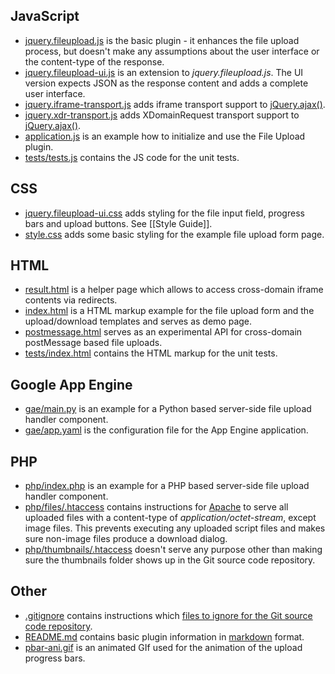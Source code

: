 ## JavaScript
* [jquery.fileupload.js](https://github.com/blueimp/jQuery-File-Upload/blob/master/jquery.fileupload.js) is the basic plugin - it enhances the file upload process, but doesn't make any assumptions about the user interface or the content-type of the response.
* [jquery.fileupload-ui.js](https://github.com/blueimp/jQuery-File-Upload/blob/master/jquery.fileupload-ui.js) is an extension to *jquery.fileupload.js*. The UI version expects JSON as the response content and adds a complete user interface.
* [jquery.iframe-transport.js](https://github.com/blueimp/jQuery-File-Upload/blob/master/jquery.iframe-transport.js) adds iframe transport support to [jQuery.ajax()](http://api.jquery.com/jQuery.ajax/).
* [jquery.xdr-transport.js](https://github.com/blueimp/jQuery-File-Upload/blob/master/jquery.xdr-transport.js) adds XDomainRequest transport support to [jQuery.ajax()](http://api.jquery.com/jQuery.ajax/).
* [application.js](https://github.com/blueimp/jQuery-File-Upload/blob/master/application.js) is an example how to initialize and use the File Upload plugin.
* [tests/tests.js](https://github.com/blueimp/jQuery-File-Upload/blob/master/tests/tests.js) contains the JS code for the unit tests.

## CSS
* [jquery.fileupload-ui.css](https://github.com/blueimp/jQuery-File-Upload/blob/master/jquery.fileupload-ui.css) adds styling for the file input field, progress bars and upload buttons. See [[Style Guide]].
* [style.css](https://github.com/blueimp/jQuery-File-Upload/blob/master/example/style.css) adds some basic styling for the example file upload form page.

## HTML
* [result.html](https://github.com/blueimp/jQuery-File-Upload/blob/master/example/index.html) is a helper page which allows to access cross-domain iframe contents via redirects.
* [index.html](https://github.com/blueimp/jQuery-File-Upload/blob/master/example/index.html) is a HTML markup example for the file upload form and the upload/download templates and serves as demo page.
* [postmessage.html](https://developer.mozilla.org/en/DOM/window.postMessage) serves as an experimental API for cross-domain postMessage based file uploads.
* [tests/index.html](https://github.com/blueimp/jQuery-File-Upload/blob/master/tests/index.html) contains the HTML markup for the unit tests.

## Google App Engine
* [gae/main.py](https://github.com/blueimp/jQuery-File-Upload/blob/master/gae/main.py) is an example for a Python based server-side file upload handler component.
* [gae/app.yaml](https://github.com/blueimp/jQuery-File-Upload/blob/master/gae/app.yaml) is the configuration file for the App Engine application.

## PHP
* [php/index.php](https://github.com/blueimp/jQuery-File-Upload/blob/master/php/index.php) is an example for a PHP based server-side file upload handler component.
* [php/files/.htaccess](https://github.com/blueimp/jQuery-File-Upload/blob/master/php/files/.htaccess) contains instructions for [Apache](http://httpd.apache.org/) to serve all uploaded files with a content-type of *application/octet-stream*, except image files. This prevents executing any uploaded script files and makes sure non-image files produce a download dialog.
* [php/thumbnails/.htaccess](https://github.com/blueimp/jQuery-File-Upload/blob/master/php/thumbnails/.htaccess) doesn't serve any purpose other than making sure the thumbnails folder shows up in the Git source code repository.

## Other
* [.gitignore](https://github.com/blueimp/jQuery-File-Upload/blob/master/.gitignore) contains instructions which [files to ignore for the Git source code repository](http://help.github.com/git-ignore/).
* [README.md](https://github.com/blueimp/jQuery-File-Upload/blob/master/README.md) contains basic plugin information in [markdown](http://daringfireball.net/projects/markdown/) format.
* [pbar-ani.gif](https://github.com/blueimp/jQuery-File-Upload/blob/master/pbar-ani.gif) is an animated GIf used for the animation of the upload progress bars.
